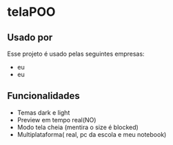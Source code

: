 # telaPOO


## Usado por

Esse projeto é usado pelas seguintes empresas:

- eu
- eu


## Funcionalidades

- Temas dark e light
- Preview em tempo real(NO)
- Modo tela cheia (mentira o size é blocked)
- Multiplataforma( real, pc da escola e meu notebook)

